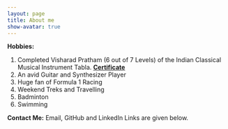 ```yaml
---
layout: page
title: About me
show-avatar: true
---
```


**Hobbies:**

1. Completed Visharad Pratham (6 out of 7 Levels) of the Indian Classical Musical Instrument Tabla. [**Certificate**](https://drive.google.com/file/d/1kdRgeRQcVqxDehfdkzgHCF91KasR8bv3/view?usp=sharing)
2. An avid Guitar and Synthesizer Player
3. Huge fan of Formula 1 Racing
4. Weekend Treks and Travelling
5. Badminton
6. Swimming



**Contact Me:**
Email, GitHub and LinkedIn Links are given below.
